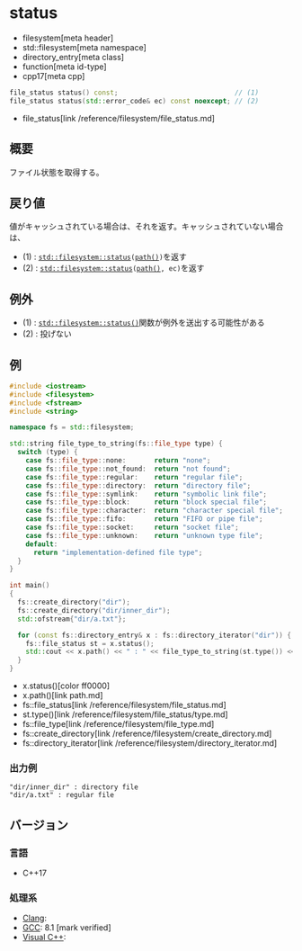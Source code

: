 # status
* filesystem[meta header]
* std::filesystem[meta namespace]
* directory_entry[meta class]
* function[meta id-type]
* cpp17[meta cpp]

```cpp
file_status status() const;                             // (1)
file_status status(std::error_code& ec) const noexcept; // (2)
```
* file_status[link /reference/filesystem/file_status.md]

## 概要
ファイル状態を取得する。


## 戻り値
値がキャッシュされている場合は、それを返す。キャッシュされていない場合は、

- (1) : [`std::filesystem::status`](/reference/filesystem/status.md)`(`[`path()`](path.md)`)`を返す
- (2) : [`std::filesystem::status`](/reference/filesystem/status.md)`(`[`path()`](path.md)`, ec)`を返す


## 例外
- (1) : [`std::filesystem::status()`](/reference/filesystem/status.md)関数が例外を送出する可能性がある
- (2) : 投げない


## 例
```cpp example
#include <iostream>
#include <filesystem>
#include <fstream>
#include <string>

namespace fs = std::filesystem;

std::string file_type_to_string(fs::file_type type) {
  switch (type) {
    case fs::file_type::none:       return "none";
    case fs::file_type::not_found:  return "not found";
    case fs::file_type::regular:    return "regular file";
    case fs::file_type::directory:  return "directory file";
    case fs::file_type::symlink:    return "symbolic link file";
    case fs::file_type::block:      return "block special file";
    case fs::file_type::character:  return "character special file";
    case fs::file_type::fifo:       return "FIFO or pipe file";
    case fs::file_type::socket:     return "socket file";
    case fs::file_type::unknown:    return "unknown type file";
    default:
      return "implementation-defined file type";
  }
}

int main()
{
  fs::create_directory("dir");
  fs::create_directory("dir/inner_dir");
  std::ofstream{"dir/a.txt"};

  for (const fs::directory_entry& x : fs::directory_iterator("dir")) {
    fs::file_status st = x.status();
    std::cout << x.path() << " : " << file_type_to_string(st.type()) << std::endl;
  }
}
```
* x.status()[color ff0000]
* x.path()[link path.md]
* fs::file_status[link /reference/filesystem/file_status.md]
* st.type()[link /reference/filesystem/file_status/type.md]
* fs::file_type[link /reference/filesystem/file_type.md]
* fs::create_directory[link /reference/filesystem/create_directory.md]
* fs::directory_iterator[link /reference/filesystem/directory_iterator.md]

### 出力例
```
"dir/inner_dir" : directory file
"dir/a.txt" : regular file
```

## バージョン
### 言語
- C++17

### 処理系
- [Clang](/implementation.md#clang):
- [GCC](/implementation.md#gcc): 8.1 [mark verified]
- [Visual C++](/implementation.md#visual_cpp):
